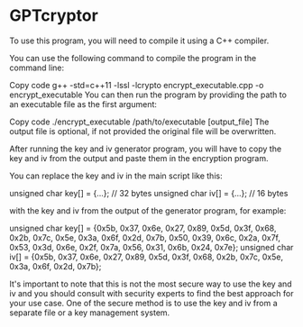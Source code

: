 # GPTcryptor

To use this program, you will need to compile it using a C++ compiler.

You can use the following command to compile the program in the command line:

Copy code
g++ -std=c++11 -lssl -lcrypto encrypt_executable.cpp -o encrypt_executable
You can then run the program by providing the path to an executable file as the first argument:

Copy code
./encrypt_executable /path/to/executable [output_file]
The output file is optional, if not provided the original file will be overwritten.

After running the key and iv generator program, you will have to copy the key and iv from the output and paste them in the encryption program.

You can replace the key and iv in the main script like this:

unsigned char key[] = {...}; // 32 bytes
unsigned char iv[] = {...}; // 16 bytes

with the key and iv from the output of the generator program, for example:

unsigned char key[] = {0x5b, 0x37, 0x6e, 0x27, 0x89, 0x5d, 0x3f, 0x68, 0x2b, 0x7c, 0x5e, 0x3a, 0x6f, 0x2d, 0x7b, 0x50, 0x39, 0x6c, 0x2a, 0x7f, 0x53, 0x3d, 0x6e, 0x2f, 0x7a, 0x56, 0x31, 0x6b, 0x24, 0x7e};
unsigned char iv[] = {0x5b, 0x37, 0x6e, 0x27, 0x89, 0x5d, 0x3f, 0x68, 0x2b, 0x7c, 0x5e, 0x3a, 0x6f, 0x2d, 0x7b};

It's important to note that this is not the most secure way to use the key and iv and you should consult with security experts to find the best approach for your use case.
One of the secure method is to use the key and iv from a separate file or a key management system.
